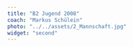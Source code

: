 ```yaml
---
title: "B2 Jugend 2008"
coach: "Markus Schülein"
photo: "../../assets/2_Mannschaft.jpg"
widget: "second"
---
```

